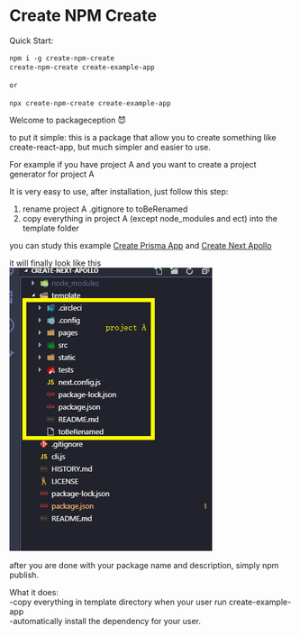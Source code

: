 # Create NPM Create

Quick Start:

```
npm i -g create-npm-create
create-npm-create create-example-app

or

npx create-npm-create create-example-app
```

Welcome to packageception 😈

to put it simple: this is a package that allow you to create something like create-react-app, but much simpler and easier to use.

For example if you have project A and you want to create a project generator for project A

It is very easy to use, after installation, just follow this step:

1. rename project A .gitignore to toBeRenamed
2. copy everything in project A (except node_modules and ect) into the template folder

you can study this example [Create Prisma App](https://github.com/tylim88/create-prisma-app) and [Create Next Apollo](https://github.com/tylim88/create-next-apollo)

it will finally look like this  
![](./example.png)

after you are done with your package name and description, simply npm publish.

What it does:  
-copy everything in template directory when your user run create-example-app <project-name>  
-automatically install the dependency for your user.
